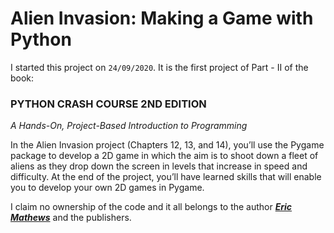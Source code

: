 # Alien Invasion: Making a Game with Python

I started this project on `24/09/2020`. It is the first project of Part - II of the book:
</br>
### PYTHON CRASH COURSE 2ND EDITION
_A Hands-On, Project-Based Introduction to Programming_

In the Alien Invasion project (Chapters 12, 13, and 14), you’ll use the Pygame package to develop a 2D game in which the aim is to shoot down a fleet of aliens as they drop down the screen in levels that increase in speed and difficulty. At the end of the project, you’ll have learned skills that will enable you to develop your own 2D games in Pygame.</br>

I claim no ownership of the code and it all belongs to the author [___Eric Mathews___](https://github.com/ehmatthes) and the publishers.
